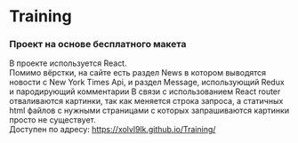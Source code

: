 # Training
### Проект на основе бесплатного макета
В проекте используется React.  
Помимо вёрстки, на сайте есть раздел News в котором выводятся новости с New York Times Api, и раздел Message, использующий Redux и пародирующий комментарии
В связи с использованием React router отваливаются картинки, так как меняется строка запроса, а статичных html файлов с нужными страницами с которых запрашиваются картинки просто не существует.  
Доступен по адресу: https://xolvl9lk.github.io/Training/
